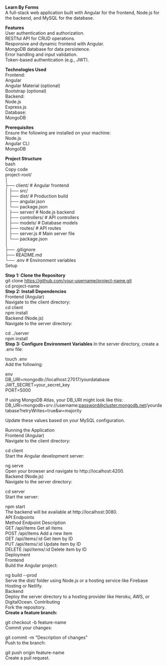 
**Learn By Forms**  
A full-stack web application built with Angular for the frontend, Node.js for the backend, and MySQL for the database.  

**Features**    
User authentication and authorization.  
RESTful API for CRUD operations.  
Responsive and dynamic frontend with Angular.  
MongoDB database for data persistence.  
Error handling and input validation.  
Token-based authentication (e.g., JWT).  

**Technologies Used**  
Frontend:  
Angular  
Angular Material (optional)  
Bootstrap (optional)  
Backend:  
Node.js  
Express.js  
Database:    
MongoDB     

**Prerequisites**  
Ensure the following are installed on your machine:  
Node.js  
Angular CLI  
MongoDB    

**Project Structure**  
bash   
Copy code  
project-root/  
│  
├── client/                    # Angular frontend  
│   ├── src/  
│   ├── dist/                # Production build  
│   ├── angular.json  
│   └── package.json  
│
├── server/                  # Node.js backend  
│   ├── controllers/         # API controllers  
│   ├── models/              # Database models  
│   ├── routes/              # API routes  
│   ├── server.js            # Main server file  
│   └── package.json  
│  
├── .gitignore   
├── README.md  
└── .env                    # Environment variables  
Setup  

**Step 1: Clone the Repository**  
git clone https://github.com/your-username/project-name.git  
cd project-name  
**Step 2: Install Dependencies**  
Frontend (Angular)  
Navigate to the client directory:   
cd client  
npm install  
Backend (Node.js)  
Navigate to the server directory:  

cd ../server   
npm install  
**Step 3: Configure Environment Variables** 
In the server directory, create a .env file: 
  

touch .env    
Add the following:   
  
env    
DB_URI=mongodb://localhost:27017/yourdatabase  
JWT_SECRET=your_secret_key  
PORT=5000   

If using MongoDB Atlas, your DB_URI might look like this:  
DB_URI=mongodb+srv://username:password@cluster.mongodb.net/yourdatabase?retryWrites=true&w=majority  


Update these values based on your MySQL configuration.  
 

Running the Application  
Frontend (Angular)  
Navigate to the client directory:  

cd client  
Start the Angular development server:  

ng serve  
Open your browser and navigate to http://localhost:4200.  
Backend (Node.js)  
Navigate to the server directory:  

cd server  
Start the server:  

npm start  
The backend will be available at http://localhost:3080.  
API Endpoints  
Method	Endpoint	Description  
GET	/api/items	Get all items  
POST	/api/items	Add a new item  
GET	/api/items/:id	Get item by ID  
PUT	/api/items/:id	Update item by ID  
DELETE	/api/items/:id	Delete item by ID  
Deployment  
Frontend  
Build the Angular project:  

ng build --prod  
Serve the dist/ folder using Node.js or a hosting service like Firebase Hosting or Netlify.  
Backend  
Deploy the server directory to a hosting provider like Heroku,  AWS, or DigitalOcean. 
Contributing  
Fork the repository.  
**Create a feature branch:**  

git checkout -b feature-name  
Commit your changes:  

git commit -m "Description of changes"  
Push to the branch:  

git push origin feature-name  
Create a pull request.  
